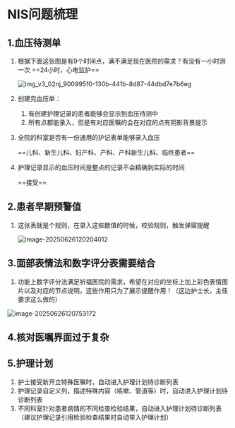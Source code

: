 # NIS问题梳理

## 1.血压待测单

1. 根据下面这张图是有9个时间点，满不满足现在医院的需求？有没有一小时测一次
   ==24小时，心电监护==

   ![img_v3_02nj_900995f0-130b-441b-8d87-44dbd7e7b6eg](https://gitee.com/HavertzPlatform/worker-picgo/raw/master/img_v3_02nj_900995f0-130b-441b-8d87-44dbd7e7b6eg.jpg)

2. 创建完血压单：

   1. 有创建护理记录的患者能够会显示到血压待测中 
   2. 所有点都能录入，但是有对应医嘱的会在对应的点有阴影背景提示 

3. 全院的科室是否有一份通用的护记表单能够录入血压 

   ==儿科、新生儿科、妇产科、产科、产科新生儿科、临终患者==

4. 护理记录显示的血压时间是整点的记录不会精确到实际的时间

   ==接受==

## 2.患者早期预警值

1. 这张表就是个规则，在录入这些数值的时候，校验规则，触发弹窗提醒

   ![image-20250626120204012](https://gitee.com/HavertzPlatform/worker-picgo/raw/master/image-20250626120204012.png)

## 3.面部表情法和数字评分表需要结合

1. 功能上数字评分法满足祈福医院的需求，希望在对应的坐标上加上彩色表情图片以及对应的节点说明，这些作用只为了展示提醒作用！（这边护士长，主任要求这么做的）

![image-20250626120753172](https://gitee.com/HavertzPlatform/worker-picgo/raw/master/image-20250626120753172.png)

## 4.核对医嘱界面过于复杂

## 5.护理计划

1. 护士接受新开立特殊医嘱时，自动进入护理计划待诊断列表
2. 护理记录自定义列，描述特殊内容（咳嗽、管道等）时，自动进入护理计划待诊断列表
3. 不同科室针对患者病情的不同检查检验结果，自动进入护理计划待诊断列表（建议护理记录引用检验检查结果时自动带入护理计划）





